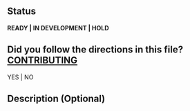
<!--
  Thanks for contributing!
  Provide a description of your changes below and a general summary in the title
  Please look at the following checklist to ensure that your PR can be accepted quickly:
-->

## Status

**READY | IN DEVELOPMENT | HOLD**

## Did you follow the directions in this file? [CONTRIBUTING](..CONTRIBUTING.md)

YES | NO

## Description (Optional)

<!--- Describe your changes in detail -->

